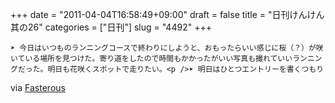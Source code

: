 +++
date = "2011-04-04T16:58:49+09:00"
draft = false
title = "日刊けんけん 其の26"
categories = ["日刊"]
slug = "4492"
+++


    ➤ 今日はいつものランニングコースで終わりにしようと、おもったらいい感じに桜（？）が咲いている場所を見つけた。寄り道をしたので時間もかかったがいい写真も撮れていいランニングだった。明日も花咲くスポットで走りたい。<p />➤ 明日はひとつエントリーを書くつもり

<div class="posterous_quote_citation">via <a href="http://www.lastday.jp/2011/02/28/fasterous">Fasterous</a></div>
  
